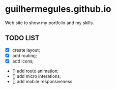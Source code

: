 # guilhermegules.github.io

Web site to show my portfolio and my skills. 

## TODO LIST

- [x] create layout;
- [x] add routing;
- [x] add icons;
- [] add route animation;
- [] add micro interations;
- [] add mobile responsiveness
